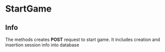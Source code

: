 <h1>StartGame</h1>

<h2>Info</h2>
<p>The methods creates <b>POST</b> request to start game. It includes creation and insertion session info into database </p>

